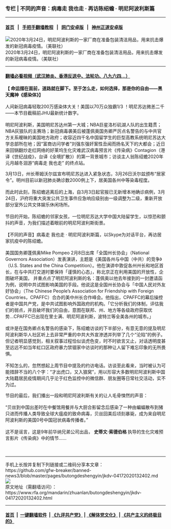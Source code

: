 ### 专栏 | 不同的声音：病毒走 我也走 · 再访陈绍蟾 · 明尼阿波利斯篇
------------------------

#### [首页](https://github.com/gfw-breaker/banned-news3/blob/master/README.md) &nbsp;&nbsp;|&nbsp;&nbsp; [手把手翻墙教程](https://github.com/gfw-breaker/guides/wiki) &nbsp;&nbsp;|&nbsp;&nbsp; [网门安卓版](https://github.com/oGate2/oGate) &nbsp;&nbsp;|&nbsp;&nbsp; [神州正道安卓版](https://github.com/SzzdOgate/update) 



<div id="headerimg">
 <img alt="2020年3月24日，明尼阿波利斯的一家厂商在准备包装清洁用品，用来抗击爆发的新冠病毒疫情。（美联社）" src="https://www.rfa.org/mandarin/zhuanlan/butongdeshengyin/jkdv-04172020132402.html/AP_20084687246987.jpg/@@images/a0173eb6-c245-43ff-b4a0-c0d4cc4c462e.jpeg" title="2020年3月24日，明尼阿波利斯的一家厂商在准备包装清洁用品，用来抗击爆发的新冠病毒疫情。（美联社）"/>
 <div id="headerimgcontents">
  <div id="headerimgcaption">
   <span>
    2020年3月24日，明尼阿波利斯的一家厂商在准备包装清洁用品，用来抗击爆发的新冠病毒疫情。（美联社）
   </span>
   <!-- zoomattribute -->
  </div>
  <!-- headerimgcaption -->
 </div>
 <!-- headerimagecontents -->
</div>

<hr/>


#### [翻墙必看视频（武汉肺炎、香港反送中、法轮功、八九六四...）](https://github.com/gfw-breaker/banned-news3/blob/master/pages/link3.md)

<div id="storytext">
 <div>
  <div class="slot_header">
  </div>
 </div>
 <p>
  <b>
   【 命运摆在面前，道路就在脚下。至于怎么走，如何选择，那是你的自由——黑天魔神《感染体》】
  </b>
  <br/>
  <br/>
  人间新冠病毒轻取200万感染体大关！美国以70万众独霸1/3 ！明尼苏达微恙二千——本节目截稿前JHU最新统计数字。
  <br/>
  <br/>
  明尼阿波利斯，美国明尼苏达州第一大城；NBA巨星洛杉矶湖人队的出生籍贯；NBA灰狼队的主赛场；新冠病毒袭美后被蓬佩奥国务卿严厉点名警告的与中共官方关系暧昧的美国地方政府；收容近四千名中国留学生的巨型高教系统明尼苏达大学总部所在地；因“富商访问学者”刘强东强奸案性丑闻而扬名天下的大都会；近日来回锅翻炒走红网络的好莱坞生化灾难武汉病毒预言片《传染病》Contagion（港译《世纪战疫》，台译《全境扩散》）的第一背景城市；访谈主人翁陈绍蟾2020年元月越冬洄游“病毒走 我也走” 的终点站。
 </p>
 <p>
  3月13日，州长蒂姆沃尔兹宣布明尼苏达进入紧急状态，3月26日沃尔兹颁布“居家令”。明州目前以新冠肺炎确诊数2000例上下，居美国各州中等染毒程度。
  <br/>
  <br/>
  而此时此刻，陈绍蟾逃离后的上海，自3月3日起官报已无新增本地确诊病例，3月24日，沪府将重大突发公共卫生事件应急响应级别由一级调整为二级，重新开放部分室外公共文体娱乐休闲场所。
  <br/>
  <br/>
  节目的开始，陈绍蟾的邻家女孩，一位明尼苏达大学中国大陆留学生，以惊恐和颤抖的声音，为我们描述着眼前的明尼阿波利斯街景。
  <br/>
  <br/>
  【不同的声音】病毒走 我也走 · 明尼阿波利斯篇，以Skype为对话平台，再访居家抗疫中的陈绍蟾。
  <br/>
  <br/>
  美国国务卿蓬佩奥Mike Pompeo 2月8日出席「全国州长协会」（National Governors Association）发表演讲，主题是《美国各州与中国（中共）的竞争》（U.S. States and the China Competition）。他在演讲中敦促各州州长和地区首长，在与中共打交道时要保持「谨慎的心态」，称北京正在利用美国的开放性，企图破坏美国， 并重点点了明尼阿波利斯的名：蓬佩奥以他去年接到的一封邀请函为例，说明中共试图影响美国的手段。他说这是全国州长协会与「中国人民对外友好协会」（The Chinese People’s Association for Friendship with Foreign Countries，CPAFFC）合办的美中州长合作峰会。他指出，CPAFFC的幕后操控者是中国共产党，是中共试图影响外国政府的机构。「它分析我们的体制，评估我们的弱点，并且破坏我们的自由，意图在联邦、州、地方等各级政府获取优势...CPAFFC已出现在里士满、明尼阿波利斯，波特兰等全美各州的城市。」
  <br/>
  <br/>
  或许是在国务卿点名警告的感染下，陈绍蟾访谈的下半部分，有意无意的提及明尼阿波利斯华人社区听上去非常严重的中共大外宣渗透并列举了几个“沦陷”的例子。但记者明显感觉到，相关叙事过程恰似谈虎色变，时不时欲言又止，对话透明度甚至远远不如当年虹口区政府暴力禁锢家中访谈时的那种让人留下难忘印象的无所畏惧。
  <br/>
  <br/>
  不知怎么的，忽然想起上周节目中提及的约访电话。访谈至此看来，当时被认为可能措辞不当的八个字：“才出虎口，又入狼窝”，用以形容大多数明尼阿波利斯中国大陆籍居民疫情期间几乎沦于红色监控中的微信群、朋友圈等日常社交活动，实不为过。
 </p>
 <p>
  节目的最后，我们播出一段和明尼阿波利斯有关的让人毛骨悚然的声音：
  <br/>
  <br/>
  “贝丝到中国出差时在中餐馆用餐并与大厨合影留念后感染了一种由蝙蝠散布到猪只进而传播人类导致全球大瘟疫的致命病毒，贝丝回美后顷刻暴毙，成为来自明尼阿波利斯的美国0号中国冠状病毒传播者。”
  <br/>
  <br/>
  这不是谣言，这是9年前华纳兄弟公司出品，
  <b>
   史蒂文·索德伯格
  </b>
  执导的生化灾难预言影片《传染病》中的情节......
  <br/>
  <br/>
  <br/>
 </p>
</div>

<hr/>
手机上长按并复制下列链接或二维码分享本文章：<br/>
https://github.com/gfw-breaker/banned-news3/blob/master/pages/butongdeshengyin/jkdv-04172020132402.md <br/>
<a href='https://github.com/gfw-breaker/banned-news3/blob/master/pages/butongdeshengyin/jkdv-04172020132402.md'><img src='https://github.com/gfw-breaker/banned-news3/blob/master/pages/butongdeshengyin/jkdv-04172020132402.md.png'/></a> <br/>
原文地址（需翻墙访问）：https://www.rfa.org/mandarin/zhuanlan/butongdeshengyin/jkdv-04172020132402.html


------------------------
#### [首页](https://github.com/gfw-breaker/banned-news3/blob/master/README.md) &nbsp;|&nbsp; [一键翻墙软件](https://github.com/gfw-breaker/nogfw/blob/master/README.md) &nbsp;| [《九评共产党》](https://github.com/gfw-breaker/9ping.md/blob/master/README.md#九评之一评共产党是什么) | [《解体党文化》](https://github.com/gfw-breaker/jtdwh.md/blob/master/README.md) | [《共产主义的终极目的》](https://github.com/gfw-breaker/gczydzjmd.md/blob/master/README.md)


<img src='http://gfw-breaker.win/banned-news3/pages/butongdeshengyin/jkdv-04172020132402.md' width='0px' height='0px'/>